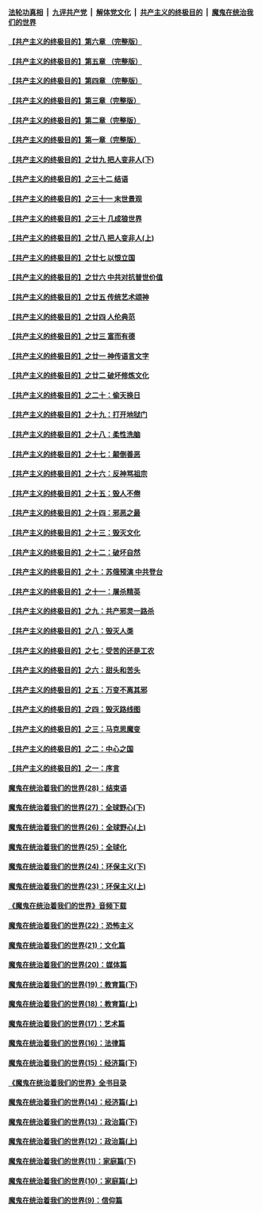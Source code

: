 ####  [法轮功真相](../../../../basic/blob/master/README.md?t=12282026) &nbsp;|&nbsp; [九评共产党](../../../../9ping.md/blob/master/README.md?t=12282026) &nbsp;|&nbsp; [解体党文化](../../../../jtdwh.md/blob/master/README.md?t=12282026)  &nbsp;|&nbsp; [共产主义的终极目的](../../../../gczydzjmd.md/blob/master/README.md?t=12282026) &nbsp;|&nbsp; [魔鬼在统治我们的世界](../../../../mgztzwmdsj.md/blob/master/README.md?t=12282026) 

#### [【共产主义的终极目的】第六章 （完整版）](../pages/nsc422/n11428913.md?t=12282026) 

#### [【共产主义的终极目的】第五章 （完整版）](../pages/nsc422/n11428912.md?t=12282026) 

#### [【共产主义的终极目的】第四章 （完整版）](../pages/nsc422/n11428907.md?t=12282026) 

#### [【共产主义的终极目的】第三章（完整版）](../pages/nsc422/n11428848.md?t=12282026) 

#### [【共产主义的终极目的】第二章（完整版）](../pages/nsc422/n11428831.md?t=12282026) 

#### [【共产主义的终极目的】第一章（完整版）](../pages/nsc422/n11417651.md?t=12282026) 

#### [【共产主义的终极目的】之廿九 把人变非人(下)](../pages/nsc422/n11344140.md?t=12282026) 

#### [【共产主义的终极目的】之三十二 结语](../pages/nsc422/n11360535.md?t=12282026) 

#### [【共产主义的终极目的】之三十一 末世景观](../pages/nsc422/n11351129.md?t=12282026) 

#### [【共产主义的终极目的】之三十 几成狼世界](../pages/nsc422/n11348280.md?t=12282026) 

#### [【共产主义的终极目的】之廿八 把人变非人(上)](../pages/nsc422/n11340492.md?t=12282026) 

#### [【共产主义的终极目的】之廿七 以恨立国](../pages/nsc422/n11336944.md?t=12282026) 

#### [【共产主义的终极目的】之廿六 中共对抗普世价值](../pages/nsc422/n11324785.md?t=12282026) 

#### [【共产主义的终极目的】之廿五 传统艺术颂神](../pages/nsc422/n11296396.md?t=12282026) 

#### [【共产主义的终极目的】之廿四 人伦典范](../pages/nsc422/n11296397.md?t=12282026) 

#### [【共产主义的终极目的】之廿三 富而有德](../pages/nsc422/n11283598.md?t=12282026) 

#### [【共产主义的终极目的】之廿一 神传语言文字](../pages/nsc422/n11263265.md?t=12282026) 

#### [【共产主义的终极目的】之廿二 破坏修炼文化](../pages/nsc422/n11245728.md?t=12282026) 

#### [【共产主义的终极目的】之二十：偷天换日](../pages/nsc422/n11238846.md?t=12282026) 

#### [【共产主义的终极目的】之十九：打开地狱门](../pages/nsc422/n11206376.md?t=12282026) 

#### [【共产主义的终极目的】之十八：柔性洗脑](../pages/nsc422/n11199994.md?t=12282026) 

#### [【共产主义的终极目的】之十七：颠倒善恶](../pages/nsc422/n11179782.md?t=12282026) 

#### [【共产主义的终极目的】之十六：反神骂祖宗](../pages/nsc422/n11166798.md?t=12282026) 

#### [【共产主义的终极目的】之十五：毁人不倦](../pages/nsc422/n11166792.md?t=12282026) 

#### [【共产主义的终极目的】之十四：邪恶之最](../pages/nsc422/n11150249.md?t=12282026) 

#### [【共产主义的终极目的】之十三：毁灭文化](../pages/nsc422/n11135227.md?t=12282026) 

#### [【共产主义的终极目的】之十二：破坏自然](../pages/nsc422/n11135214.md?t=12282026) 

#### [【共产主义的终极目的】之十：苏俄预演 中共登台](../pages/nsc422/n11118424.md?t=12282026) 

#### [【共产主义的终极目的】之十一：屠杀精英](../pages/nsc422/n11118442.md?t=12282026) 

#### [【共产主义的终极目的】之九：共产邪灵一路杀](../pages/nsc422/n11114139.md?t=12282026) 

#### [【共产主义的终极目的】之八：毁灭人类](../pages/nsc422/n11108503.md?t=12282026) 

#### [【共产主义的终极目的】之七：受苦的还是工农](../pages/nsc422/n11101809.md?t=12282026) 

#### [【共产主义的终极目的】之六：甜头和苦头](../pages/nsc422/n11096971.md?t=12282026) 

#### [【共产主义的终极目的】之五：万变不离其邪](../pages/nsc422/n11091285.md?t=12282026) 

#### [【共产主义的终极目的】之四：毁灭路线图](../pages/nsc422/n11086284.md?t=12282026) 

#### [【共产主义的终极目的】之三：马克思魔变](../pages/nsc422/n11061941.md?t=12282026) 

#### [【共产主义的终极目的】之二：中心之国](../pages/nsc422/n11047728.md?t=12282026) 

#### [【共产主义的终极目的】之一：序言](../pages/nsc422/n11086077.md?t=12282026) 

#### [魔鬼在统治着我们的世界(28)：结束语](../pages/nsc422/n10936246.md?t=12282026) 

#### [魔鬼在统治着我们的世界(27)：全球野心(下)](../pages/nsc422/n10928319.md?t=12282026) 

#### [魔鬼在统治着我们的世界(26)：全球野心(上)](../pages/nsc422/n10900318.md?t=12282026) 

#### [魔鬼在统治着我们的世界(25)：全球化](../pages/nsc422/n10788205.md?t=12282026) 

#### [魔鬼在统治着我们的世界(24)：环保主义(下)](../pages/nsc422/n10695307.md?t=12282026) 

#### [魔鬼在统治着我们的世界(23)：环保主义(上)](../pages/nsc422/n10688613.md?t=12282026) 

#### [《魔鬼在统治着我们的世界》音频下载](../pages/nsc422/n10635553.md?t=12282026) 

#### [魔鬼在统治着我们的世界(22)：恐怖主义](../pages/nsc422/n10614727.md?t=12282026) 

#### [魔鬼在统治着我们的世界(21)：文化篇](../pages/nsc422/n10597706.md?t=12282026) 

#### [魔鬼在统治着我们的世界(20)：媒体篇](../pages/nsc422/n10586579.md?t=12282026) 

#### [魔鬼在统治着我们的世界(19)：教育篇(下)](../pages/nsc422/n10564808.md?t=12282026) 

#### [魔鬼在统治着我们的世界(18)：教育篇(上)](../pages/nsc422/n10526970.md?t=12282026) 

#### [魔鬼在统治着我们的世界(17)：艺术篇](../pages/nsc422/n10499093.md?t=12282026) 

#### [魔鬼在统治着我们的世界(16)：法律篇](../pages/nsc422/n10485969.md?t=12282026) 

#### [魔鬼在统治着我们的世界(15)：经济篇(下)](../pages/nsc422/n10469975.md?t=12282026) 

#### [《魔鬼在统治着我们的世界》全书目录](../pages/nsc422/n10464261.md?t=12282026) 

#### [魔鬼在统治着我们的世界(14)：经济篇(上)](../pages/nsc422/n10457370.md?t=12282026) 

#### [魔鬼在统治着我们的世界(13)：政治篇(下)](../pages/nsc422/n10448270.md?t=12282026) 

#### [魔鬼在统治着我们的世界(12)：政治篇(上)](../pages/nsc422/n10444576.md?t=12282026) 

#### [魔鬼在统治着我们的世界(11)：家庭篇(下)](../pages/nsc422/n10440961.md?t=12282026) 

#### [魔鬼在统治着我们的世界(10)：家庭篇(上)](../pages/nsc422/n10435448.md?t=12282026) 

#### [魔鬼在统治着我们的世界(9)：信仰篇](../pages/nsc422/n10432159.md?t=12282026) 

